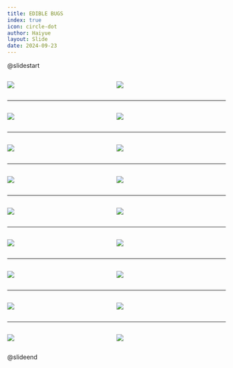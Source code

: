 ```yaml
---
title: EDIBLE BUGS
index: true
icon: circle-dot
author: Haiyue
layout: Slide
date: 2024-09-23
---
```

 
@slidestart

<div style="display:flex">
<div style="flex:1">

![](https://raw.githubusercontent.com/yclord/reading/refs/heads/master/english/Level-O/EDIBLE%20BUGS/001.webp)
</div>
<div style="flex:1">

![](https://raw.githubusercontent.com/yclord/reading/refs/heads/master/english/Level-O/EDIBLE%20BUGS/002.webp)
</div>
</div>

---

<div style="display:flex">
<div style="flex:1">

![](https://raw.githubusercontent.com/yclord/reading/refs/heads/master/english/Level-O/EDIBLE%20BUGS/003.webp)
</div>
<div style="flex:1">

![](https://raw.githubusercontent.com/yclord/reading/refs/heads/master/english/Level-O/EDIBLE%20BUGS/004.webp)
</div>
</div>

---

<div style="display:flex">
<div style="flex:1">

![](https://raw.githubusercontent.com/yclord/reading/refs/heads/master/english/Level-O/EDIBLE%20BUGS/005.webp)
</div>
<div style="flex:1">

![](https://raw.githubusercontent.com/yclord/reading/refs/heads/master/english/Level-O/EDIBLE%20BUGS/006.webp)
</div>
</div>

---

<div style="display:flex">
<div style="flex:1">

![](https://raw.githubusercontent.com/yclord/reading/refs/heads/master/english/Level-O/EDIBLE%20BUGS/007.webp)
</div>
<div style="flex:1">

![](https://raw.githubusercontent.com/yclord/reading/refs/heads/master/english/Level-O/EDIBLE%20BUGS/008.webp)
</div>
</div>

---

<div style="display:flex">
<div style="flex:1">

![](https://raw.githubusercontent.com/yclord/reading/refs/heads/master/english/Level-O/EDIBLE%20BUGS/009.webp)
</div>
<div style="flex:1">

![](https://raw.githubusercontent.com/yclord/reading/refs/heads/master/english/Level-O/EDIBLE%20BUGS/010.webp)
</div>
</div>

---

<div style="display:flex">
<div style="flex:1">

![](https://raw.githubusercontent.com/yclord/reading/refs/heads/master/english/Level-O/EDIBLE%20BUGS/011.webp)
</div>
<div style="flex:1">

![](https://raw.githubusercontent.com/yclord/reading/refs/heads/master/english/Level-O/EDIBLE%20BUGS/012.webp)
</div>
</div>

---

<div style="display:flex">
<div style="flex:1">

![](https://raw.githubusercontent.com/yclord/reading/refs/heads/master/english/Level-O/EDIBLE%20BUGS/013.webp)
</div>
<div style="flex:1">

![](https://raw.githubusercontent.com/yclord/reading/refs/heads/master/english/Level-O/EDIBLE%20BUGS/014.webp)
</div>
</div>

---

<div style="display:flex">
<div style="flex:1">

![](https://raw.githubusercontent.com/yclord/reading/refs/heads/master/english/Level-O/EDIBLE%20BUGS/015.webp)
</div>
<div style="flex:1">

![](https://raw.githubusercontent.com/yclord/reading/refs/heads/master/english/Level-O/EDIBLE%20BUGS/016.webp)
</div>
</div>

---

<div style="display:flex">
<div style="flex:1">

![](https://raw.githubusercontent.com/yclord/reading/refs/heads/master/english/Level-O/EDIBLE%20BUGS/017.webp)
</div>
<div style="flex:1">

![](https://raw.githubusercontent.com/yclord/reading/refs/heads/master/english/Level-O/EDIBLE%20BUGS/018.webp)
</div>
</div>

@slideend